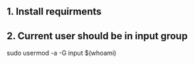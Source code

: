 ## 1. Install requirments
## 2. Current user should be in input group
sudo usermod -a -G input $(whoami)